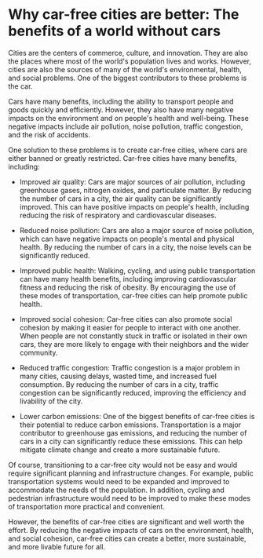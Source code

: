 
# Why car-free cities are better: The benefits of a world without cars

Cities are the centers of commerce, culture, and innovation. They are also the places where most of the world's population lives and works. However, cities are also the sources of many of the world's environmental, health, and social problems. One of the biggest contributors to these problems is the car.

Cars have many benefits, including the ability to transport people and goods quickly and efficiently. However, they also have many negative impacts on the environment and on people's health and well-being. These negative impacts include air pollution, noise pollution, traffic congestion, and the risk of accidents.

One solution to these problems is to create car-free cities, where cars are either banned or greatly restricted. Car-free cities have many benefits, including:

* Improved air quality: Cars are major sources of air pollution, including greenhouse gases, nitrogen oxides, and particulate matter. By reducing the number of cars in a city, the air quality can be significantly improved. This can have positive impacts on people's health, including reducing the risk of respiratory and cardiovascular diseases.

* Reduced noise pollution: Cars are also a major source of noise pollution, which can have negative impacts on people's mental and physical health. By reducing the number of cars in a city, the noise levels can be significantly reduced.

* Improved public health: Walking, cycling, and using public transportation can have many health benefits, including improving cardiovascular fitness and reducing the risk of obesity. By encouraging the use of these modes of transportation, car-free cities can help promote public health.

* Improved social cohesion: Car-free cities can also promote social cohesion by making it easier for people to interact with one another. When people are not constantly stuck in traffic or isolated in their own cars, they are more likely to engage with their neighbors and the wider community.

* Reduced traffic congestion: Traffic congestion is a major problem in many cities, causing delays, wasted time, and increased fuel consumption. By reducing the number of cars in a city, traffic congestion can be significantly reduced, improving the efficiency and livability of the city.

* Lower carbon emissions: One of the biggest benefits of car-free cities is their potential to reduce carbon emissions. Transportation is a major contributor to greenhouse gas emissions, and reducing the number of cars in a city can significantly reduce these emissions. This can help mitigate climate change and create a more sustainable future.

Of course, transitioning to a car-free city would not be easy and would require significant planning and infrastructure changes. For example, public transportation systems would need to be expanded and improved to accommodate the needs of the population. In addition, cycling and pedestrian infrastructure would need to be improved to make these modes of transportation more practical and convenient.

However, the benefits of car-free cities are significant and well worth the effort. By reducing the negative impacts of cars on the environment, health, and social cohesion, car-free cities can create a better, more sustainable, and more livable future for all.
